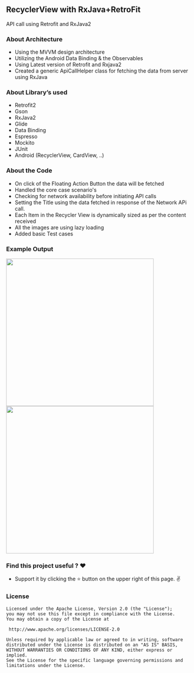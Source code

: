 

## RecyclerView with RxJava+RetroFit
API call using Retrofit and RxJava2

### About Architecture 

* Using the MVVM design architecture 
* Utilizing the Android Data Binding & the Observables  
* Using Latest version of Retrofit and Rxjava2
* Created a generic ApiCallHelper class for fetching the data from server using RxJava

### About Library’s used 
* Retrofit2
* Gson
* RxJava2
* Glide
* Data Binding
* Espresso
* Mockito
* JUnit
* Android (RecyclerView, CardView, ..)

### About the Code
  * On click of the Floating Action Button the data will be fetched 
  * Handled the core case scenario's
  * Checking for network availability before initiating API calls
  * Setting the Title using the data fetched in response of the Network APi call.
  * Each Item in the Recycler View is dynamically sized as per the content received
  * All the images are using lazy loading 
  * Added basic Test cases


### Example Output

<img src="https://github.com/SunilRaoS/Telstra/blob/master/screenshot/Data1.png" width="400">
<img src="https://github.com/SunilRaoS/Telstra/blob/master/screenshot/InitialScreen.png" width="400">


### Find this project useful ? ❤️

* Support it by clicking the ⭐️ button on the upper right of this page. ✌️


### License
```
Licensed under the Apache License, Version 2.0 (the "License");
you may not use this file except in compliance with the License.
You may obtain a copy of the License at

 http://www.apache.org/licenses/LICENSE-2.0

Unless required by applicable law or agreed to in writing, software
distributed under the License is distributed on an "AS IS" BASIS,
WITHOUT WARRANTIES OR CONDITIONS OF ANY KIND, either express or implied.
See the License for the specific language governing permissions and
limitations under the License.
```
